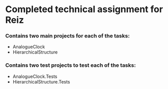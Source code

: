 # Completed technical assignment for Reiz

### Contains two main projects for each of the tasks:
- AnalogueClock
- HierarchicalStructure

### Contains two test projects to test each of the tasks:
- AnalogueClock.Tests
- HierarchicalStructure.Tests
